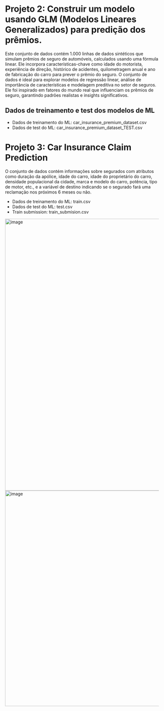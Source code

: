 # Projeto 2: Construir um modelo usando GLM (Modelos Lineares Generalizados) para predição dos prêmios.

Este conjunto de dados contém 1.000 linhas de dados sintéticos que simulam prêmios de seguro de automóveis, calculados usando uma fórmula linear. Ele incorpora características-chave como idade do motorista, experiência de direção, histórico de acidentes, quilometragem anual e ano de fabricação do carro para prever o prêmio do seguro.
O conjunto de dados é ideal para explorar modelos de regressão linear, análise de importância de características e modelagem preditiva no setor de seguros. Ele foi inspirado em fatores do mundo real que influenciam os prêmios de seguro, garantindo padrões realistas e insights significativos.

## Dados de treinamento e test dos modelos de ML
* Dados de treinamento do ML: car_insurance_premium_dataset.csv
* Dados de test do ML: car_insurance_premium_dataset_TEST.csv

# Projeto 3: Car Insurance Claim Prediction
O conjunto de dados contém informações sobre segurados com atributos como duração da apólice, idade do carro, idade do proprietário do carro, densidade populacional da cidade, marca e modelo do carro, potência, tipo de motor, etc., e a variável de destino indicando se o segurado fará uma reclamação nos próximos 6 meses ou não.

* Dados de treinamento do ML: train.csv
* Dados de test do ML: test.csv
* Train submission: train_submision.csv

<img width="1142" height="890" alt="image" src="https://github.com/user-attachments/assets/79502d44-f387-4347-ae68-1b910807633a" />

<img width="1145" height="706" alt="image" src="https://github.com/user-attachments/assets/3cc3a93a-99a6-4d40-80ee-c423988ff44a" />

